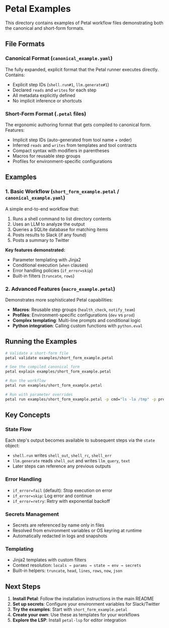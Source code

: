 # Petal Examples

This directory contains examples of Petal workflow files demonstrating both the canonical and short-form formats.

## File Formats

### Canonical Format (`canonical_example.yaml`)
The fully expanded, explicit format that the Petal runner executes directly. Contains:
- Explicit step IDs (`shell.run#1`, `llm.generate#1`)
- Declared `reads` and `writes` for each step
- All metadata explicitly defined
- No implicit inference or shortcuts

### Short-Form Format (`.petal` files)
The ergonomic authoring format that gets compiled to canonical form. Features:
- Implicit step IDs (auto-generated from tool name + order)
- Inferred `reads` and `writes` from templates and tool contracts
- Compact syntax with modifiers in parentheses
- Macros for reusable step groups
- Profiles for environment-specific configurations

## Examples

### 1. Basic Workflow (`short_form_example.petal` / `canonical_example.yaml`)
A simple end-to-end workflow that:
1. Runs a shell command to list directory contents
2. Uses an LLM to analyze the output
3. Queries a SQLite database for matching items
4. Posts results to Slack (if any found)
5. Posts a summary to Twitter

**Key features demonstrated:**
- Parameter templating with Jinja2
- Conditional execution (`when` clauses)
- Error handling policies (`if_error=skip`)
- Built-in filters (`truncate`, `rows`)

### 2. Advanced Features (`macro_example.petal`)
Demonstrates more sophisticated Petal capabilities:
- **Macros**: Reusable step groups (`health_check`, `notify_team`)
- **Profiles**: Environment-specific configurations (`dev` vs `prod`)
- **Complex templating**: Multi-line prompts and conditional logic
- **Python integration**: Calling custom functions with `python.eval`

## Running the Examples

```bash
# Validate a short-form file
petal validate examples/short_form_example.petal

# See the compiled canonical form
petal explain examples/short_form_example.petal

# Run the workflow
petal run examples/short_form_example.petal

# Run with parameter overrides
petal run examples/short_form_example.petal -p cmd="ls -la /tmp" -p prompt="Analyze temp directory"
```

## Key Concepts

### State Flow
Each step's output becomes available to subsequent steps via the `state` object:
- `shell.run` writes `shell_out`, `shell_rc`, `shell_err`
- `llm.generate` reads `shell_out` and writes `llm_query`, `text`
- Later steps can reference any previous outputs

### Error Handling
- `if_error=fail` (default): Stop execution on error
- `if_error=skip`: Log error and continue
- `if_error=retry`: Retry with exponential backoff

### Secrets Management
- Secrets are referenced by name only in files
- Resolved from environment variables or OS keyring at runtime
- Automatically redacted in logs and snapshots

### Templating
- Jinja2 templates with custom filters
- Context resolution: `locals → params → state → env → secrets`
- Built-in helpers: `truncate`, `head`, `lines`, `rows`, `now`, `json`

## Next Steps

1. **Install Petal**: Follow the installation instructions in the main README
2. **Set up secrets**: Configure your environment variables for Slack/Twitter
3. **Try the examples**: Start with `short_form_example.petal`
4. **Create your own**: Use these as templates for your workflows
5. **Explore the LSP**: Install `petal-lsp` for editor integration
